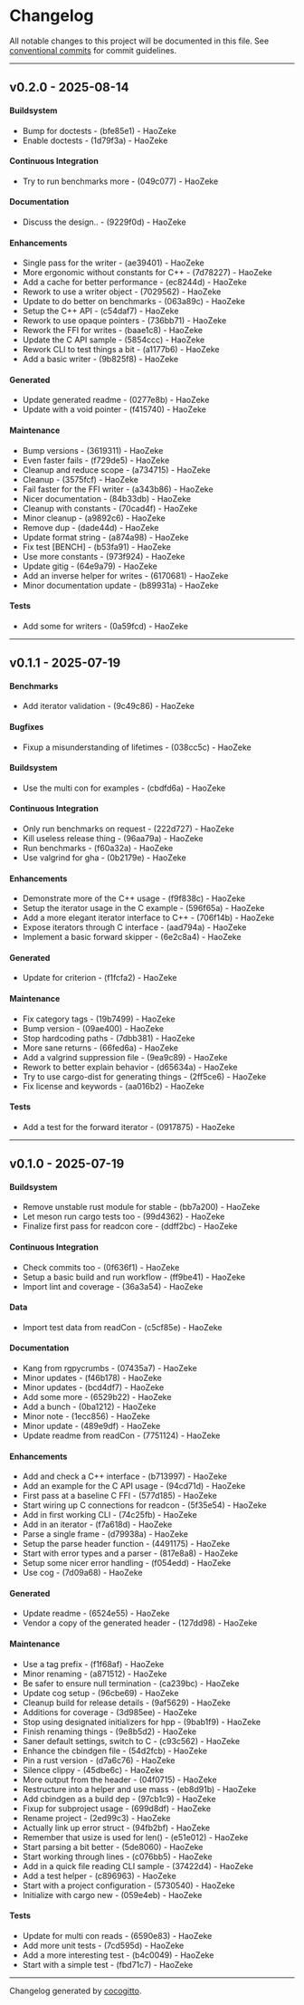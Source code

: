 # Changelog
All notable changes to this project will be documented in this file. See [conventional commits](https://www.conventionalcommits.org/) for commit guidelines.

- - -
## v0.2.0 - 2025-08-14
#### Buildsystem
- Bump for doctests - (bfe85e1) - HaoZeke
- Enable doctests - (1d79f3a) - HaoZeke
#### Continuous Integration
- Try to run benchmarks more - (049c077) - HaoZeke
#### Documentation
- Discuss the design.. - (9229f0d) - HaoZeke
#### Enhancements
- Single pass for the writer - (ae39401) - HaoZeke
- More ergonomic without constants for C++ - (7d78227) - HaoZeke
- Add a cache for better performance - (ec8244d) - HaoZeke
- Rework to use a writer object - (7029562) - HaoZeke
- Update to do better on benchmarks - (063a89c) - HaoZeke
- Setup the C++ API - (c54daf7) - HaoZeke
- Rework to use opaque pointers - (736bb71) - HaoZeke
- Rework the FFI for writes - (baae1c8) - HaoZeke
- Update the C API sample - (5854ccc) - HaoZeke
- Rework CLI to test things a bit - (a1177b6) - HaoZeke
- Add a basic writer - (9b825f8) - HaoZeke
#### Generated
- Update generated readme - (0277e8b) - HaoZeke
- Update with a void pointer - (f415740) - HaoZeke
#### Maintenance
- Bump versions - (3619311) - HaoZeke
- Even faster fails - (f729de5) - HaoZeke
- Cleanup and reduce scope - (a734715) - HaoZeke
- Cleanup - (3575fcf) - HaoZeke
- Fail faster for the FFI writer - (a343b86) - HaoZeke
- Nicer documentation - (84b33db) - HaoZeke
- Cleanup with constants - (70cad4f) - HaoZeke
- Minor cleanup - (a9892c6) - HaoZeke
- Remove dup - (dade44d) - HaoZeke
- Update format string - (a874a98) - HaoZeke
- Fix test [BENCH] - (b53fa91) - HaoZeke
- Use more constants - (973f924) - HaoZeke
- Update gitig - (64e9a79) - HaoZeke
- Add an inverse helper for writes - (6170681) - HaoZeke
- Minor documentation update - (b89931a) - HaoZeke
#### Tests
- Add some for writers - (0a59fcd) - HaoZeke

- - -

## v0.1.1 - 2025-07-19
#### Benchmarks
- Add iterator validation - (9c49c86) - HaoZeke
#### Bugfixes
- Fixup a misunderstanding of lifetimes - (038cc5c) - HaoZeke
#### Buildsystem
- Use the multi con for examples - (cbdfd6a) - HaoZeke
#### Continuous Integration
- Only run benchmarks on request - (222d727) - HaoZeke
- Kill useless release thing - (96aa79a) - HaoZeke
- Run benchmarks - (f60a32a) - HaoZeke
- Use valgrind for gha - (0b2179e) - HaoZeke
#### Enhancements
- Demonstrate more of the C++ usage - (f9f838c) - HaoZeke
- Setup the iterator usage in the C example - (596f65a) - HaoZeke
- Add a more elegant iterator interface to C++ - (706f14b) - HaoZeke
- Expose iterators through C interface - (aad794a) - HaoZeke
- Implement a basic forward skipper - (6e2c8a4) - HaoZeke
#### Generated
- Update for criterion - (f1fcfa2) - HaoZeke
#### Maintenance
- Fix category tags - (19b7499) - HaoZeke
- Bump version - (09ae400) - HaoZeke
- Stop hardcoding paths - (7dbb381) - HaoZeke
- More sane returns - (66fed6a) - HaoZeke
- Add a valgrind suppression file - (9ea9c89) - HaoZeke
- Rework to better explain behavior - (d65634a) - HaoZeke
- Try to use cargo-dist for generating things - (2ff5ce6) - HaoZeke
- Fix license and keywords - (aa016b2) - HaoZeke
#### Tests
- Add a test for the forward iterator - (0917875) - HaoZeke

- - -

## v0.1.0 - 2025-07-19
#### Buildsystem
- Remove unstable rust module for stable - (bb7a200) - HaoZeke
- Let meson run cargo tests too - (99d4362) - HaoZeke
- Finalize first pass for readcon core - (ddff2bc) - HaoZeke
#### Continuous Integration
- Check commits too - (0f636f1) - HaoZeke
- Setup a basic build and run workflow - (ff9be41) - HaoZeke
- Import lint and coverage - (36a3a54) - HaoZeke
#### Data
- Import test data from readCon - (c5cf85e) - HaoZeke
#### Documentation
- Kang from rgpycrumbs - (07435a7) - HaoZeke
- Minor updates - (f46b178) - HaoZeke
- Minor updates - (bcd4df7) - HaoZeke
- Add some more - (6529b22) - HaoZeke
- Add a bunch - (0ba1212) - HaoZeke
- Minor note - (1ecc856) - HaoZeke
- Minor update - (489e9df) - HaoZeke
- Update readme from readCon - (7751124) - HaoZeke
#### Enhancements
- Add and check a C++ interface - (b713997) - HaoZeke
- Add an example for the C API usage - (94cd71d) - HaoZeke
- First pass at a baseline C FFI - (577d185) - HaoZeke
- Start wiring up C connections for readcon - (5f35e54) - HaoZeke
- Add in first working CLI - (74c25fb) - HaoZeke
- Add in an iterator - (f7a618d) - HaoZeke
- Parse a single frame - (d79938a) - HaoZeke
- Setup the parse header function - (4491175) - HaoZeke
- Start with error types and a parser - (817e8a8) - HaoZeke
- Setup some nicer error handling - (f054edd) - HaoZeke
- Use cog - (7d09a68) - HaoZeke
#### Generated
- Update readme - (6524e55) - HaoZeke
- Vendor a copy of the generated header - (127dd98) - HaoZeke
#### Maintenance
- Use a tag prefix - (f1f68af) - HaoZeke
- Minor renaming - (a871512) - HaoZeke
- Be safer to ensure null termination - (ca239bc) - HaoZeke
- Update cog setup - (96cbe69) - HaoZeke
- Cleanup build for release details - (9af5629) - HaoZeke
- Additions for coverage - (3d985ee) - HaoZeke
- Stop using designated initializers for hpp - (9bab1f9) - HaoZeke
- Finish renaming things - (9e8b5d2) - HaoZeke
- Saner default settings, switch to C - (c93c562) - HaoZeke
- Enhance the cbindgen file - (54d2fcb) - HaoZeke
- Pin a rust version - (d7a6c76) - HaoZeke
- Silence clippy - (45dbe6c) - HaoZeke
- More output from the header - (04f0715) - HaoZeke
- Restructure into a helper and use mass - (eb8d91b) - HaoZeke
- Add cbindgen as a build dep - (97cb1c9) - HaoZeke
- Fixup for subproject usage - (699d8df) - HaoZeke
- Rename project - (2ed99c3) - HaoZeke
- Actually link up error struct - (94fb2bf) - HaoZeke
- Remember that usize is used for len() - (e51e012) - HaoZeke
- Start parsing a bit better - (5de8060) - HaoZeke
- Start working through lines - (c076bb5) - HaoZeke
- Add in a quick file reading CLI sample - (37422d4) - HaoZeke
- Add a test helper - (c896963) - HaoZeke
- Start with a project configuration - (5730540) - HaoZeke
- Initialize with cargo new - (059e4eb) - HaoZeke
#### Tests
- Update for multi con reads - (6590e83) - HaoZeke
- Add more unit tests - (7cd595d) - HaoZeke
- Add a more interesting test - (b4c0049) - HaoZeke
- Start with a simple test - (fbd71c7) - HaoZeke

- - -

Changelog generated by [cocogitto](https://github.com/cocogitto/cocogitto).